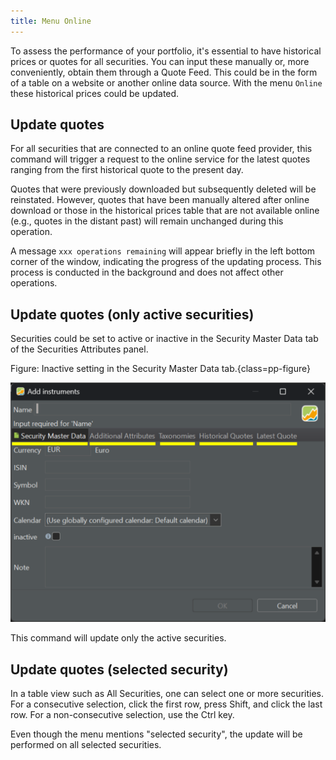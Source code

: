 ```yaml
---
title: Menu Online
---
```


To assess the performance of your portfolio, it's essential to have historical prices or quotes for all securities. You can input these manually or, more conveniently, obtain them through a Quote Feed. This could be in the form of a table on a website or another online data source. With the menu `Online` these historical prices could be updated.

## Update quotes
For all securities that are connected to an online quote feed provider, this command will trigger a request to the online service for the latest quotes ranging from the first historical quote to the present day.

Quotes that were previously downloaded but subsequently deleted will be reinstated. However, quotes that have been manually altered after online download or those in the historical prices table that are not available online (e.g., quotes in the distant past) will remain unchanged during this operation.

A message `xxx operations remaining` will appear briefly in the left bottom corner of the window, indicating the progress of the updating process. This process is conducted in the background and does not affect other operations.

## Update quotes (only active securities)

Securities could be set to active or inactive in the Security Master Data tab of the Securities Attributes panel.

Figure: Inactive setting in the Security Master Data tab.{class=pp-figure}

![](../reference/file/images/securities-master-data.svg)

This command will update only the active securities.

## Update quotes (selected security)

In a table view such as All Securities, one can select one or more securities. For a consecutive selection, click the first row, press Shift, and click the last row. For a non-consecutive selection, use the Ctrl key.

Even though the menu mentions "selected security", the update will be performed on all selected securities.

